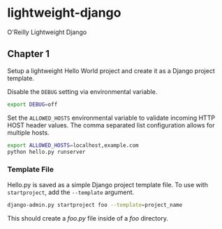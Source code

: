 # lightweight-django
O'Reilly Lightweight Django

## Chapter 1

Setup a lightweight Hello World project and create it as a Django project template.

Disable the `DEBUG` setting via environmental variable.

```bash
export DEBUG=off
```

Set the `ALLOWED_HOSTS` environmental variable to validate incoming HTTP HOST header values. The comma separated list configuration allows for multiple hosts.

```bash
export ALLOWED_HOSTS=localhost,example.com
python hello.py runserver
```

### Template File

Hello.py is saved as a simple Django project template file. To use with `startproject`, add the `--template` argument.

```bash
django-admin.py startproject foo --template=project_name
```

This should create a _foo.py_ file inside of a _foo_ directory.
